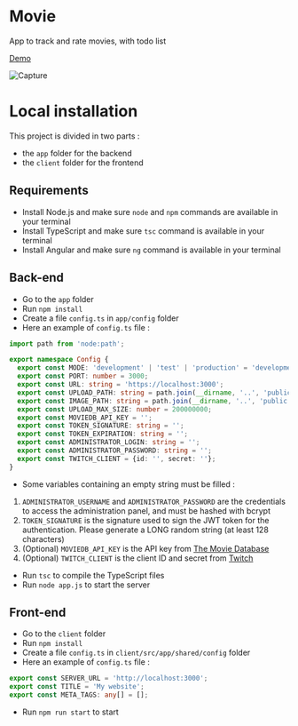 # Movie

App to track and rate movies, with todo list

[Demo](https://movie.cornat.co/)

![Capture](https://i.imgur.com/mKWZk9O.png)

# Local installation

This project is divided in two parts :
- the `app` folder for the backend
- the `client` folder for the frontend

## Requirements

- Install Node.js and make sure `node` and `npm` commands are available in your terminal
- Install TypeScript and make sure `tsc` command is available in your terminal
- Install Angular and make sure `ng` command is available in your terminal

## Back-end

- Go to the `app` folder
- Run `npm install`
- Create a file `config.ts` in `app/config` folder
- Here an example of `config.ts` file :
```typescript
import path from 'node:path';

export namespace Config {
  export const MODE: 'development' | 'test' | 'production' = 'development';
  export const PORT: number = 3000;
  export const URL: string = 'https://localhost:3000';
  export const UPLOAD_PATH: string = path.join(__dirname, '..', 'public', 'upload');
  export const IMAGE_PATH: string = path.join(__dirname, '..', 'public', 'image');
  export const UPLOAD_MAX_SIZE: number = 200000000;
  export const MOVIEDB_API_KEY = '';
  export const TOKEN_SIGNATURE: string = '';
  export const TOKEN_EXPIRATION: string = '';
  export const ADMINISTRATOR_LOGIN: string = '';
  export const ADMINISTRATOR_PASSWORD: string = '';
  export const TWITCH_CLIENT = {id: '', secret: ''};
}

```
- Some variables containing an empty string must be filled :
1. `ADMINISTRATOR_USERNAME` and `ADMINISTRATOR_PASSWORD` are the credentials to access the administration panel, and must be hashed with bcrypt
2. `TOKEN_SIGNATURE` is the signature used to sign the JWT token for the authentication. Please generate a LONG random string (at least 128 characters)
3. (Optional) `MOVIEDB_API_KEY` is the API key from [The Movie Database](https://www.themoviedb.org/)
4. (Optional) `TWITCH_CLIENT` is the client ID and secret from [Twitch](https://dev.twitch.tv/)
- Run `tsc` to compile the TypeScript files
- Run `node app.js` to start the server

## Front-end

- Go to the `client` folder
- Run `npm install`
- Create a file `config.ts` in `client/src/app/shared/config` folder
- Here an example of `config.ts` file :
```typescript
export const SERVER_URL = 'http://localhost:3000';
export const TITLE = 'My website';
export const META_TAGS: any[] = [];
```
- Run `npm run start` to start

